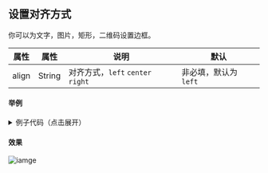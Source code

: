 ## 设置对齐方式

你可以为文字，图片，矩形，二维码设置边框。

| 属性         | 属性   | 说明                                                           | 默认                   |
| ------------ | ------ | ------------------------------------------------------------ | --------------------- |
| align        | String | 对齐方式，`left` `center` `right`                              | 非必填，默认为 `left`   |

#### 举例

<details><summary>例子代码（点击展开）</summary><br>

```javascript
return {
    width: '654px',
    height: '1000px',
    background: '#eee',
    views: [
        {
            type: 'rect',
            css: {
                top: '40px',
                left: '327px',
                color: 'rgba(255, 0, 0, 0.5)',
                width: '5px',
                height: '500px'
            }
        },
        {
            type: 'image',
            url: 'https://www.sunniejs.cn/static/avatar.png',
            css: {
                top: '40px',
                left: '327px',
                width: '100px',
                height: '100px'
            }
        },
        {
            type: 'qrcode',
            content: 'https://github.com/sunniejs/vue-canvas-poster',
            css: {
                top: '180px',
                left: '327px',
                width: '120px',
                height: '120px'
            }
        },
        {
            type: 'text',
            text: "align: 'left' 或者不写",
            css: {
                top: '320px',
                left: '327px',
                fontSize: '30px'
            }
        },
        {
            type: 'text',
            text: "align: 'right'",
            css: {
                top: '370px',
                left: '327px',
                align: 'right',
                fontSize: '30px'
            }
        },
        {
            type: 'text',
            text: "align: 'center'",
            css: {
                top: '420px',
                left: '327px',
                align: 'center',
                fontSize: '30px'
            }
        },
        {
            type: 'text',
            text: "在多行的情况下，align 会影响内部 text 的对齐，比如这边设置 align: 'center'",
            css: {
                top: '480px',
                right: '327px',
                width: '400px',
                align: 'center',
                fontSize: '30px'
            }
        }
    ]
}
```

</details>

#### 效果

![iamge](../_images/align.png)
